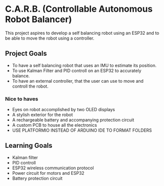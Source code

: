 # C.A.R.B. (Controllable Autonomous Robot Balancer)
This project aspires to develop a self balancing robot using an ESP32 and to be able to move the robot using a controller.

## Project Goals
- To have a self balancing robot that uses an IMU to estimate its position.
- To use Kalman Filter and PID controll on an ESP32 to accurately balance.
- To have an external controller, that the user can use to move and controll the robot.

### Nice to haves
- Eyes on robot accomplished by two OLED displays
- A stylish exterior for the robot
- A rechargeable battery and accompanying protection circuit
- A custom PCB to house all the electronics
- USE PLATFORMIO INSTEAD OF ARDUINO IDE TO FORMAT FOLDERS

## Learning Goals
- Kalman filter
- PID controll
- ESP32 wireless communication protocol
- Power circuit for motors and ESP32
- Battery protection circuit